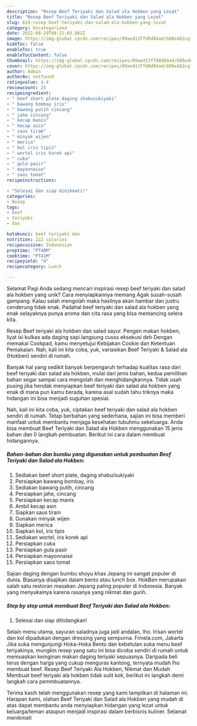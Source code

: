 ```yaml
---
description: "Resep Beef Teriyaki dan Salad ala Hokben yang Lezat"
title: "Resep Beef Teriyaki dan Salad ala Hokben yang Lezat"
slug: 619-resep-beef-teriyaki-dan-salad-ala-hokben-yang-lezat
category: Uncategorized
date: 2022-08-29T08:21:03.862Z
image: https://img-global.cpcdn.com/recipes/09ae413ffd8d84ad/680x482cq70/beef-teriyaki-dan-salad-ala-hokben-foto-resep-utama.jpg
hideToc: false
enableToc: true
enableTocContent: false
thumbnail: https://img-global.cpcdn.com/recipes/09ae413ffd8d84ad/680x482cq70/beef-teriyaki-dan-salad-ala-hokben-foto-resep-utama.jpg
cover: https://img-global.cpcdn.com/recipes/09ae413ffd8d84ad/680x482cq70/beef-teriyaki-dan-salad-ala-hokben-foto-resep-utama.jpg
author: Admin
authorAv: notfound
ratingvalue: 4.4
reviewcount: 25
recipeingredient:
- " beef short plate daging shabusukiyaki"
- " bawang bombay iris"
- " bawang putih cincang"
- " jahe cincang"
- " kecap manis"
- " kecap asin"
- " saus tiram"
- " minyak wijen"
- " merica"
- " kol iris tipis"
- " wortel iris korek api"
- " cuka"
- " gula pasir"
- " mayonnaise"
- " saos tomat"
recipeinstructions:

- "Selesai dan siap dinikmati!"
categories:
- Resep
tags:
- beef
- teriyaki
- dan

katakunci: beef teriyaki dan 
nutrition: 222 calories
recipecuisine: Indonesian
preptime: "PT40M"
cooktime: "PT41M"
recipeyield: "4"
recipecategory: Lunch

---
```



Selamat Pagi Anda sedang mencari inspirasi resep beef teriyaki dan salad ala hokben yang unik? Cara menyiapkannya memang Agak susah-susah gampang. Kalau salah mengolah maka hasilnya akan hambar dan justru cenderung tidak enak. Padahal beef teriyaki dan salad ala hokben yang enak selayaknya punya aroma dan cita rasa yang bisa memancing selera kita.


Resep Beef teriyaki ala hokben dan salad sayur. Pengen makan hokben, liyat isi kulkas ada daging sapi.langsung cusss eksekusi deh Dengan memakai Cookpad, kamu menyetujui Kebijakan Cookie dan Ketentuan Pemakaian. Nah, kali ini kita coba, yuk, variasikan Beef Teriyaki &amp; Salad ala (Hokben) sendiri di rumah.

Banyak hal yang sedikit banyak berpengaruh terhadap kualitas rasa dari beef teriyaki dan salad ala hokben, mulai dari jenis bahan, kedua pemilihan bahan segar sampai cara mengolah dan menghidangkannya. Tidak usah pusing jika hendak menyiapkan beef teriyaki dan salad ala hokben yang enak di mana pun kamu berada, karena asal sudah tahu triknya maka hidangan ini bisa menjadi suguhan spesial.


Nah, kali ini kita coba, yuk, ciptakan beef teriyaki dan salad ala hokben sendiri di rumah. Tetap berbahan yang sederhana, sajian ini bisa memberi manfaat untuk membantu menjaga kesehatan tubuhmu sekeluarga. Anda bisa membuat Beef Teriyaki dan Salad ala Hokben menggunakan 15 jenis bahan dan 0 langkah pembuatan. Berikut ini cara dalam membuat hidangannya.

<!--inarticleads1-->

##### Bahan-bahan dan bumbu yang digunakan untuk pembuatan Beef Teriyaki dan Salad ala Hokben:

1. Sediakan  beef short plate, daging shabu/sukiyaki
1. Persiapkan  bawang bombay, iris
1. Sediakan  bawang putih, cincang
1. Persiapkan  jahe, cincang
1. Persiapkan  kecap manis
1. Ambil  kecap asin
1. Siapkan  saus tiram
1. Gunakan  minyak wijen
1. Siapkan  merica
1. Siapkan  kol, iris tipis
1. Sediakan  wortel, iris korek api
1. Persiapkan  cuka
1. Persiapkan  gula pasir
1. Persiapkan  mayonnaise
1. Persiapkan  saos tomat


Sajian daging dengan bumbu shoyu khas Jepang ini sangat populer di dunia. Biasanya disajikan dalam bento atau lunch box. HokBen merupakan salah satu restoran masakan Jepang paling populer di Indonesia. Banyak yang menyukainya karena rasanya yang nikmat dan gurih. 

<!--inarticleads2-->

##### Step by step untuk membuat Beef Teriyaki dan Salad ala Hokben:


1. Selesai dan siap dihidangkan!

Selain menu utama, sayuran saladnya juga jadi andalan, lho. Irisan wortel dan kol dipadukan dengan dressing yang sempurna. Fimela.com, Jakarta Jika suka mengunjungi Hoka-Hoka Bento dan kebetulan suka menu beef teriyakinya, mungkin resep yang satu ini bisa dicoba sendiri di rumah untuk memuaskan keinginan makan daging teriyaki sepuasnya. Daripada beli terus dengan harga yang cukup menguras kantong, ternyata mudah lho membuat beef. Resep Beef Teriyaki Ala Hokben, Nikmat dan Mudah Membuat beef teriyaki ala hokben tidak sulit kok, berikut ini langkah demi langkah cara pemmbuatannya. 

Terima kasih telah menggunakan resep yang kami tampilkan di halaman ini. Harapan kami, olahan Beef Teriyaki dan Salad ala Hokben yang mudah di atas dapat membantu anda menyiapkan hidangan yang lezat untuk keluarga/teman ataupun menjadi inspirasi dalam berbisnis kuliner. Selamat menikmati

